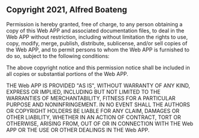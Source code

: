 ## Copyright 2021, Alfred Boateng


Permission is hereby granted, free of charge, to any person obtaining a copy of this Web APP and associated documentation files, to deal in the Web APP without restriction, including without limitation the rights to use, copy, modify, merge, publish, distribute, sublicense, and/or sell copies of the Web APP, and to permit persons to whom the Web APP is furnished to do so, subject to the following conditions:

The above copyright notice and this permission notice shall be included in all copies or substantial portions of the Web APP.

THE Web APP IS PROVIDED "AS IS", WITHOUT WARRANTY OF ANY KIND, EXPRESS OR IMPLIED, INCLUDING BUT NOT LIMITED TO THE WARRANTIES OF MERCHANTABILITY, FITNESS FOR A PARTICULAR PURPOSE AND NONINFRINGEMENT. IN NO EVENT SHALL THE AUTHORS OR COPYRIGHT HOLDERS BE LIABLE FOR ANY CLAIM, DAMAGES OR OTHER LIABILITY, WHETHER IN AN ACTION OF CONTRACT, TORT OR OTHERWISE, ARISING FROM, OUT OF OR IN CONNECTION WITH THE Web APP OR THE USE OR OTHER DEALINGS IN THE Web APP.
